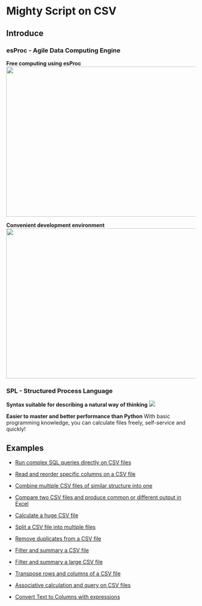 # Mighty Script on CSV

## Introduce 

### esProc - Agile Data Computing Engine

**Free computing using esProc**
<img src="http://www.raqsoft.com/html/file-processor/file-processor-4.png" width="800" height="400">

**Convenient development environment**
<img src="http://www.raqsoft.com/html/file-processor/file-processor-5.png" width="800" height="400">

### SPL - Structured Process Language

**Syntax suitable for describing a natural way of thinking**
<img src="http://www.raqsoft.com/html/file-processor/file-processor-7.png">


**Easier to master and better performance than Python**
With basic programming knowledge, you can calculate files freely, self-service and quickly!

## Examples

- [Run complex SQL queries directly on CSV files](run-sql-over-csv&xls.md)

- [Read and reorder specific columns on a CSV file](read-reorder-columns-CVS-file.md)

- [Combine multiple CSV files of similar structure into one](combine-multiple-CSVs-into-one.md)

- [Compare two CSV files and produce common or different output in Excel](compare-two-CSV-files.md)

- [Calculate a huge CSV file](calculate-a-huge-text-file.md)

- [Split a CSV file into multiple files](split-a-csv-file-into-multiple-files.md)

- [Remove duplicates from a CSV file](remove-duplicates-from-csv.md)

- [Filter and summary a CSV file](fiter-and-summary-csv.md)

- [Filter and summary a large CSV file](filter-and-summary-a-large-CSV-file.md)

- [Transpose rows and columns of a CSV file](transpose-rows-columns-CSV-file.md)

- [Associative calculation and query on CSV files](associative-calculation-on-CSVs.md)

- [Convert Text to Columns with expressions](convert-text-to-columns.md)






